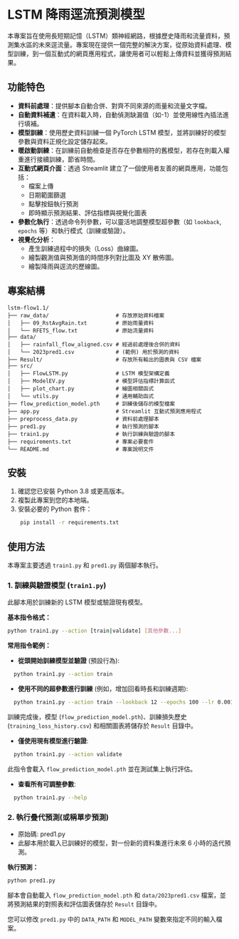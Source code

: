 # LSTM 降雨逕流預測模型

本專案旨在使用長短期記憶（LSTM）類神經網路，根據歷史降雨和流量資料，預測集水區的未來逕流量。專案現在提供一個完整的解決方案，從原始資料處理、模型訓練，到一個互動式的網頁應用程式，讓使用者可以輕鬆上傳資料並獲得預測結果。

## 功能特色

- **資料前處理**：提供腳本自動合併、對齊不同來源的雨量和流量文字檔。
- **自動資料補遺**：在資料載入時，自動偵測缺漏值（如-1）並使用線性內插法進行填補。
- **模型訓練**：使用歷史資料訓練一個 PyTorch LSTM 模型，並將訓練好的模型參數與資料正規化設定儲存起來。
- **暖啟動訓練**：在訓練前自動檢查是否存在參數相符的舊模型，若存在則載入權重進行接續訓練，節省時間。
- **互動式網頁介面**：透過 Streamlit 建立了一個使用者友善的網頁應用，功能包括：
  - 檔案上傳
  - 日期範圍篩選
  - 點擊按鈕執行預測
  - 即時顯示預測結果、評估指標與視覺化圖表
- **參數化執行**：透過命令列參數，可以靈活地調整模型超參數（如 `lookback`, `epochs` 等）和執行模式（訓練或驗證）。
- **視覺化分析**：
  - 產生訓練過程中的損失（Loss）曲線圖。
  - 繪製觀測值與預測值的時間序列對比圖及 XY 散佈圖。
  - 繪製降雨與逕流的歷線圖。

## 專案結構

```plain
lstm-flow1.1/
├── raw_data/                     # 存放原始資料檔案
│   ├── 09_RstAvgRain.txt         # 原始雨量資料
│   └── RFETS_flow.txt            # 原始流量資料
├── data/
│   ├── rainfall_flow_aligned.csv # 經過前處理後合併的資料
│   └── 2023pred1.csv             # (範例) 用於預測的資料
├── Result/                       # 存放所有輸出的圖表與 CSV 檔案
├── src/
│   ├── FlowLSTM.py               # LSTM 模型架構定義
│   ├── ModelEV.py                # 模型評估指標計算函式
│   ├── plot_chart.py             # 繪圖相關函式
│   └── utils.py                  # 通用輔助函式
├── flow_prediction_model.pth     # 訓練後儲存的模型檔案
├── app.py                        # Streamlit 互動式預測應用程式
├── preprocess_data.py            # 資料前處理腳本
├── pred1.py                      # 執行預測的腳本
├── train1.py                     # 執行訓練與驗證的腳本
├── requirements.txt              # 專案必要套件
└── README.md                     # 專案說明文件
```

## 安裝

1. 確認您已安裝 Python 3.8 或更高版本。
2. 複製此專案到您的本地端。
3. 安裝必要的 Python 套件：

```bash
    pip install -r requirements.txt
```

## 使用方法

本專案主要透過 `train1.py` 和 `pred1.py` 兩個腳本執行。

### 1. 訓練與驗證模型 (`train1.py`)

此腳本用於訓練新的 LSTM 模型或驗證現有模型。

**基本指令格式：**

```bash
python train1.py --action [train|validate] [其他參數...]
```

**常用指令範例：**

- **從頭開始訓練模型並驗證** (預設行為):

```bash
  python train1.py --action train
```

- **使用不同的超參數進行訓練** (例如，增加回看時長和訓練週期):

```bash
  python train1.py --action train --lookback 12 --epochs 100 --lr 0.001
```

  訓練完成後，模型 (`flow_prediction_model.pth`)、訓練損失歷史 (`training_loss_history.csv`) 和相關圖表將儲存於 `Result` 目錄中。

- **僅使用現有模型進行驗證**:

```bash
  python train1.py --action validate
```

  此指令會載入 `flow_prediction_model.pth` 並在測試集上執行評估。

- **查看所有可調整參數**:

```bash
  python train1.py --help
```

### 2. 執行疊代預測(或稱單步預測)

- 原始碼: pred1.py
- 此腳本用於載入已訓練好的模型，對一份新的資料集進行未來 6 小時的迭代預測。

**執行預測：**

```bash
python pred1.py
```

腳本會自動載入 `flow_prediction_model.pth` 和 `data/2023pred1.csv` 檔案，並將預測結果的對照表和評估圖表儲存於 `Result` 目錄中。

您可以修改 `pred1.py` 中的 `DATA_PATH` 和 `MODEL_PATH` 變數來指定不同的輸入檔案。
